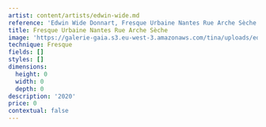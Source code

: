 ```yaml
---
artist: content/artists/edwin-wide.md
reference: 'Edwin Wide Donnart, Fresque Urbaine Nantes Rue Arche Sèche'
title: Fresque Urbaine Nantes Rue Arche Sèche
image: 'https://galerie-gaia.s3.eu-west-3.amazonaws.com/tina/uploads/edwin-wide-donnart/galerie-gaia-edwin-wide-fresque-arche-seche-nantes.jpg'
technique: Fresque
fields: []
styles: []
dimensions:
  height: 0
  width: 0
  depth: 0
description: '2020'
price: 0
contextual: false
---
```


